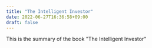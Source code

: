 ```yaml
---
title: "The Intelligent Investor"
date: 2022-06-27T16:36:58+09:00
draft: false
---
```


This is the summary of the book "The Intelligent Investor"